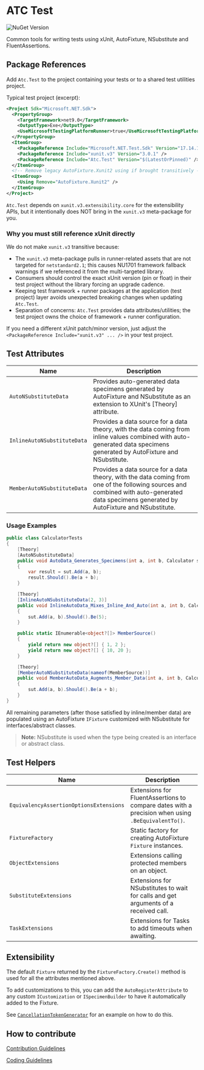 # ATC Test

![NuGet Version](https://img.shields.io/nuget/v/Atc.Test.svg?logo=nuget&style=for-the-badge)

Common tools for writing tests using xUnit, AutoFixture, NSubstitute and FluentAssertions.

## Package References

Add `Atc.Test` to the project containing your tests or to a shared test utilities project.

Typical test project (excerpt):

```xml
<Project Sdk="Microsoft.NET.Sdk">
  <PropertyGroup>
    <TargetFramework>net9.0</TargetFramework>
    <OutputType>Exe</OutputType>
    <UseMicrosoftTestingPlatformRunner>true</UseMicrosoftTestingPlatformRunner>
  </PropertyGroup>
  <ItemGroup>
    <PackageReference Include="Microsoft.NET.Test.Sdk" Version="17.14.1" />
    <PackageReference Include="xunit.v3" Version="3.0.1" />
    <PackageReference Include="Atc.Test" Version="$(LatestOrPinned)" />
  </ItemGroup>
  <!-- Remove legacy AutoFixture.Xunit2 using if brought transitively -->
  <ItemGroup>
    <Using Remove="AutoFixture.Xunit2" />
  </ItemGroup>
</Project>
```

`Atc.Test` depends on `xunit.v3.extensibility.core` for the extensibility APIs, but it intentionally does NOT bring in the `xunit.v3` meta-package for you.

### Why you must still reference xUnit directly

We do not make `xunit.v3` transitive because:

- The `xunit.v3` meta-package pulls in runner-related assets that are not targeted for `netstandard2.1`; this causes NU1701 framework fallback warnings if we referenced it from the multi-targeted library.
- Consumers should control the exact xUnit version (pin or float) in their test project without the library forcing an upgrade cadence.
- Keeping test framework + runner packages at the application (test project) layer avoids unexpected breaking changes when updating `Atc.Test`.
- Separation of concerns: `Atc.Test` provides data attributes/utilities; the test project owns the choice of framework + runner configuration.

If you need a different xUnit patch/minor version, just adjust the `<PackageReference Include="xunit.v3" ... />` in your test project.


## Test Attributes

| Name | Description |
|-|-|
| `AutoNSubstituteData` | Provides auto-generated data specimens generated by AutoFixture and NSubstitute as an extension to XUnit's [Theory] attribute.|
| `InlineAutoNSubstituteData` | Provides a data source for a data theory, with the data coming from inline values combined with auto-generated data specimens generated by AutoFixture and NSubstitute.|
| `MemberAutoNSubstituteData` | Provides a data source for a data theory, with the data coming from one of the following sources and combined with auto-generated data specimens generated by AutoFixture and NSubstitute.|

### Usage Examples

```csharp
public class CalculatorTests
{
    [Theory]
    [AutoNSubstituteData]
    public void AutoData_Generates_Specimens(int a, int b, Calculator sut)
    {
        var result = sut.Add(a, b);
        result.Should().Be(a + b);
    }

    [Theory]
    [InlineAutoNSubstituteData(2, 3)]
    public void InlineAutoData_Mixes_Inline_And_Auto(int a, int b, Calculator sut)
    {
        sut.Add(a, b).Should().Be(5);
    }

    public static IEnumerable<object?[]> MemberSource()
    {
        yield return new object?[] { 1, 2 };
        yield return new object?[] { 10, 20 };
    }

    [Theory]
    [MemberAutoNSubstituteData(nameof(MemberSource))]
    public void MemberAutoData_Augments_Member_Data(int a, int b, Calculator sut)
    {
        sut.Add(a, b).Should().Be(a + b);
    }
}
```

All remaining parameters (after those satisfied by inline/member data) are populated using an AutoFixture `IFixture` customized with NSubstitute for interfaces/abstract classes.

> **Note:**
> NSubstitute is used when the type being created is an interface or abstract class.

## Test Helpers

| Name | Description |
|-|-|
| `EquivalencyAssertionOptionsExtensions` | Extensions for FluentAssertions to compare dates with a precision when using `.BeEquivalentTo()`.|
| `FixtureFactory` | Static factory for creating AutoFixture `Fixture` instances.|
| `ObjectExtensions` | Extensions calling protected members on an object.|
| `SubstituteExtensions` | Extensions for NSubstitutes to wait for calls and get arguments of a received call.|
| `TaskExtensions` | Extensions for Tasks to add timeouts when awaiting. |

## Extensibility

The default `Fixture` returned by the `FixtureFactory.Create()` method is used for all the attributes mentioned above.

To add customizations to this, you can add the `AutoRegisterAttribute` to any custom `ICustomization` or `ISpecimenBuilder` to have it automatically added to the Fixture.

See [`CancellationTokenGenerator`](src/Atc.Test/Customizations/Generators/CancellationTokenGenerator.cs) for an example on how to do this.

## How to contribute

[Contribution Guidelines](https://atc-net.github.io/introduction/about-atc#how-to-contribute)

[Coding Guidelines](https://atc-net.github.io/introduction/about-atc#coding-guidelines)
